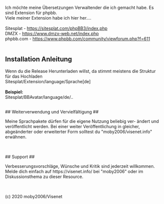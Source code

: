 Ich möchte meine Übersetzungen Verwaltender die ich gemacht habe. Es sind Extension für phpbb.<br/>
Viele meiner Extension habe ich hier her....<br/>
<br/>
Sitesplat - https://sitesplat.com/phpBB3/index.php<br/>
DMZX - https://www.dmzx-web.net/index.php<br/>
phpbb.com - https://www.phpbb.com/community/viewforum.php?f=611<br/>
<br/>
## Installation Anleitung ##
<p>Wenn du die Release Herunterladen willst, da stimmt meistens die Struktur für das Hochladen<br>
Sitesplat/Extension/language/Sprache[de] <br/>
 <br/> 
<strong>Beispiel:</strong><br/>
Sitesplat/BBAvatar/language/de/..</p>
<br/>
## Weiterverwendung und Vervielfältigung ##
<p> Meine Sprachpakete dürfen für die eigene Nutzung beliebig ver-
ändert und veröffentlicht werden. Bei einer weiter Veröffentlichung in gleicher, 
abgeänderter oder erweiterter Form solltest du "moby2006/visenet.info" erwähnen.</p><br/>
<br/>
## Support ##
<p>Verbesserungsvorschläge, Wünsche und Kritik sind jederzeit willkommen. Melde dich einfach auf https://visenet.info/ bei "moby2006" oder im Diskussionsthema zu dieser Resource.</p><br/>
<br/>
(c) 2020 moby2006/Visenet</p>

